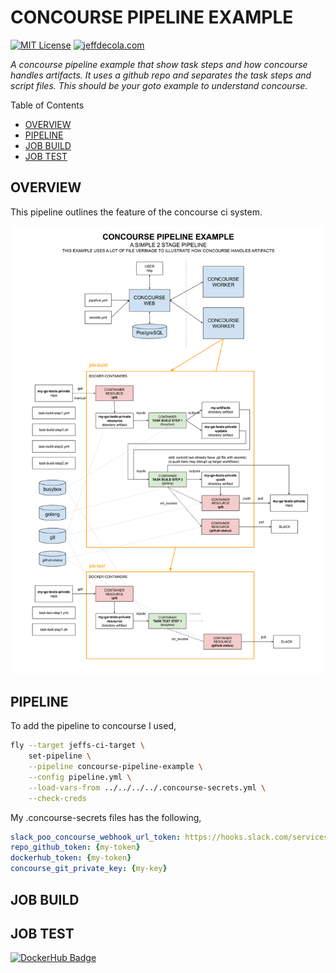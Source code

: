 # CONCOURSE PIPELINE EXAMPLE

[![MIT License](https://img.shields.io/:license-mit-blue.svg)](https://jeffdecola.mit-license.org)
[![jeffdecola.com](https://img.shields.io/badge/website-jeffdecola.com-blue)](https://jeffdecola.com)

  _A concourse pipeline example that show task steps and how
  concourse handles artifacts. It uses a github repo and separates
  the task steps and script files.
  This should be your goto example to understand concourse._

Table of Contents

* [OVERVIEW](https://github.com/JeffDeCola/my-cicd-pipeline-examples/concourse-pipelines/concourse-pipeline-example#overview)
* [PIPELINE](https://github.com/JeffDeCola/my-cicd-pipeline-examples/concourse-pipelines/concourse-pipeline-example#pipeline)
* [JOB BUILD](https://github.com/JeffDeCola/my-cicd-pipeline-examples/concourse-pipelines/concourse-pipeline-example#job-build)
* [JOB TEST](https://github.com/JeffDeCola/my-cicd-pipeline-examples/concourse-pipelines/concourse-pipeline-example#job-test)

## OVERVIEW

This pipeline outlines the feature of the concourse ci system.

![IMAGE](../../docs/pics/concourse-pipeline-example.svg)

## PIPELINE

To add the pipeline to concourse I used,

```bash
fly --target jeffs-ci-target \
    set-pipeline \
    --pipeline concourse-pipeline-example \
    --config pipeline.yml \
    --load-vars-from ../../../../.concourse-secrets.yml \
    --check-creds
```

My .concourse-secrets files has the following,

```yml
slack_poo_concourse_webhook_url_token: https://hooks.slack.com/services/{my-token}
repo_github_token: {my-token}
dockerhub_token: {my-token}
concourse_git_private_key: {my-key}
```

## JOB BUILD


## JOB TEST

[![DockerHub Badge](http://dockeri.co/image/jeffdecola/hello-go-deploy-marathon)](https://hub.docker.com/r/jeffdecola/hello-go-deploy-marathon/)
